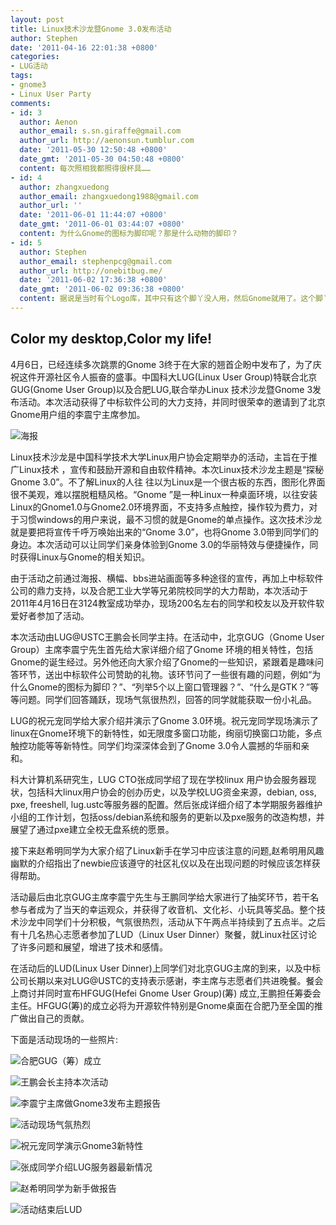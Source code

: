 ```yaml
---
layout: post
title: Linux技术沙龙暨Gnome 3.0发布活动
author: Stephen
date: '2011-04-16 22:01:38 +0800'
categories:
- LUG活动
tags:
- gnome3
- Linux User Party
comments:
- id: 3
  author: Aenon
  author_email: s.sn.giraffe@gmail.com
  author_url: http://aenonsun.tumblur.com
  date: '2011-05-30 12:50:48 +0800'
  date_gmt: '2011-05-30 04:50:48 +0800'
  content: 每次照相我都照得很杯具……
- id: 4
  author: zhangxuedong
  author_email: zhangxuedong1988@gmail.com
  author_url: ''
  date: '2011-06-01 11:44:07 +0800'
  date_gmt: '2011-06-01 03:44:07 +0800'
  content: 为什么Gnome的图标为脚印呢？那是什么动物的脚印？
- id: 5
  author: Stephen
  author_email: stephenpcg@gmail.com
  author_url: http://onebitbug.me/
  date: '2011-06-02 17:36:38 +0800'
  date_gmt: '2011-06-02 09:36:38 +0800'
  content: 据说是当时有个Logo库，其中只有这个脚丫没人用，然后Gnome就用了。这个脚丫也正好是"G"的样子。
---
```

## Color my desktop,Color my life!

4月6日，已经连续多次跳票的Gnome 3终于在大家的翘首企盼中发布了，为了庆祝这件开源社区令人振奋的盛事。中国科大LUG(Linux User Group)特联合北京GUG(Gnome User Group)以及合肥LUG,联合举办Linux 技术沙龙暨Gnome 3发布活动。本次活动获得了中标软件公司的大力支持，并同时很荣幸的邀请到了北京Gnome用户组的李震宁主席参加。

![海报](https://ftp.ustclug.org/wp-content/gallery/gnome3-launch-party_1/poster.jpg)

Linux技术沙龙是中国科学技术大学Linux用户协会定期举办的活动，主旨在于推广Linux技术 ，宣传和鼓励开源和自由软件精神。本次Linux技术沙龙主题是“探秘Gnome 3.0”。不了解Linux的人往 往以为Linux是一个很古板的东西，图形化界面很不美观，难以摆脱粗糙风格。“Gnome ”是一种Linux一种桌面环境，以往安装Linux的Gnome1.0与Gnome2.0环境界面，不支持多点触控，操作较为费力，对于习惯windows的用户来说，最不习惯的就是Gnome的单点操作。这次技术沙龙就是要把将宣传千呼万唤始出来的“Gnome 3.0”，也将Gnome 3.0带到同学们的身边。本次活动可以让同学们亲身体验到Gnome 3.0的华丽特效与便捷操作，同时获得Linux与Gnome的相关知识。

由于活动之前通过海报、横幅、bbs进站画面等多种途径的宣传，再加上中标软件公司的鼎力支持，以及合肥工业大学等兄弟院校同学的大力帮助，本次活动于2011年4月16日在3124教室成功举办，现场200名左右的同学和校友以及开软件软爱好者参加了活动。

本次活动由LUG@USTC王鹏会长同学主持。在活动中，北京GUG（Gnome User Group）主席李震宁先生首先给大家详细介绍了Gnome 环境的相关特性，包括Gnome的诞生经过。另外他还向大家介绍了Gnome的一些知识，紧跟着是趣味问答环节，送出中标软件公司赞助的礼物。该环节问了一些很有趣的问题，例如“为什么Gnome的图标为脚印？”、“列举5个以上窗口管理器？”、“什么是GTK？”等等问题。同学们回答踊跃，现场气氛很热烈，回答的同学就能获取一份小礼品。

LUG的祝元宠同学给大家介绍并演示了Gnome 3.0环境。祝元宠同学现场演示了linux在Gnome环境下的新特性，如无限度多窗口功能，绚丽切换窗口功能，多点触控功能等等新特性。同学们均深深体会到了Gnome 3.0令人震撼的华丽和亲和。

科大计算机系研究生，LUG CTO张成同学绍了现在学校linux 用户协会服务器现状，包括科大linux用户协会的创办历史，以及学校LUG资金来源，debian, oss, pxe, freeshell, lug.ustc等服务器的配置。然后张成详细介绍了本学期服务器维护小组的工作计划，包括oss/debian系统和服务的更新以及pxe服务的改造构想，并展望了通过pxe建立全校无盘系统的愿景。

接下来赵希明同学为大家介绍了Linux新手在学习中应该注意的问题,赵希明用风趣幽默的介绍指出了newbie应该遵守的社区礼仪以及在出现问题的时候应该怎样获得帮助。

活动最后由北京GUG主席李震宁先生与王鹏同学给大家进行了抽奖环节，若干名参与者成为了当天的幸运观众，并获得了收音机、文化衫、小玩具等奖品。整个技术沙龙中同学们十分积极，气氛很热烈，活动从下午两点半持续到了五点半。之后有十几名热心志愿者参加了LUD（Linux User Dinner）聚餐，就Linux社区讨论了许多问题和展望，增进了技术和感情。

在活动后的LUD(Linux User Dinner)上同学们对北京GUG主席的到来，以及中标公司长期以来对LUG@USTC的支持表示感谢，李主席与志愿者们共进晚餐。餐会上商讨并同时宣布HFGUG(Hefei Gnome User Group)(筹) 成立,王鹏担任筹委会主任。HFGUG(筹)的成立必将为开源软件特别是Gnome桌面在合肥乃至全国的推广做出自己的贡献。

下面是活动现场的一些照片:

![合肥GUG（筹）成立](https://ftp.ustclug.org/wp-content/gallery/gnome3-launch-party/dscf2688.jpg)

![王鹏会长主持本次活动](https://ftp.ustclug.org/wp-content/gallery/gnome3-launch-party/dscf2690.jpg)

![李震宁主席做Gnome3发布主题报告](https://ftp.ustclug.org/wp-content/gallery/gnome3-launch-party/dscf2693.jpg)

![活动现场气氛热烈](https://ftp.ustclug.org/wp-content/gallery/gnome3-launch-party/dscf2696.jpg)

![祝元宠同学演示Gnome3新特性](https://ftp.ustclug.org/wp-content/gallery/gnome3-launch-party/dscf2698.jpg)

![张成同学介绍LUG服务器最新情况](https://ftp.ustclug.org/wp-content/gallery/gnome3-launch-party/dscf2704.jpg)

![赵希明同学为新手做报告](https://ftp.ustclug.org/wp-content/gallery/gnome3-launch-party/dscf2707.jpg)

![活动结束后LUD](https://ftp.ustclug.org/wp-content/gallery/linux%e6%8a%80%e6%9c%af%e6%b2%99%e9%be%99%e6%9a%a8gnome-3-0%e5%8f%91%e5%b8%83%e6%b4%bb%e5%8a%a8/dscf2713_0.jpg)
